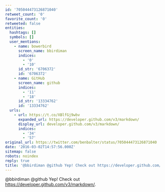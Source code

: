 ```yaml
---
id: '705044473126871040'
retweet_count: '0'
favorite_count: '0'
retweeted: false
entities:
  hashtags: []
  symbols: []
  user_mentions:
    - name: bowerbird
      screen_name: bbirdiman
      indices:
        - '0'
        - '10'
      id_str: '6706372'
      id: '6706372'
    - name: GitHub
      screen_name: github
      indices:
        - '11'
        - '18'
      id_str: '13334762'
      id: '13334762'
  urls:
    - url: https://t.co/XBlfGj9wbv
      expanded_url: https://developer.github.com/v3/markdown/
      display_url: developer.github.com/v3/markdown/
      indices:
        - '34'
        - '57'
original_url: https://twitter.com/benbalter/status/705044473126871040
date: '2016-03-02T14:57:56.000Z'
sitemap: false
robots: noindex
reply: true
title: '@bbirdiman @github Yep! Check out https://developer.github.com/v3/markdown/.'
---
```


@bbirdiman @github Yep! Check out https://developer.github.com/v3/markdown/.